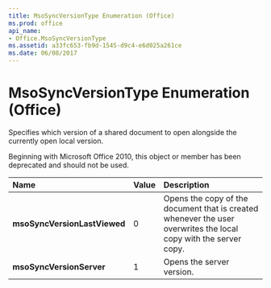 ```yaml
---
title: MsoSyncVersionType Enumeration (Office)
ms.prod: office
api_name:
- Office.MsoSyncVersionType
ms.assetid: a33fc653-fb9d-1545-d9c4-e6d025a261ce
ms.date: 06/08/2017
---
```



# MsoSyncVersionType Enumeration (Office)

Specifies which version of a shared document to open alongside the currently open local version.

Beginning with Microsoft Office 2010, this object or member has been deprecated and should not be used.


|**Name**|**Value**|**Description**|
|:-----|:-----|:-----|
|**msoSyncVersionLastViewed**|0|Opens the copy of the document that is created whenever the user overwrites the local copy with the server copy.|
|**msoSyncVersionServer**|1|Opens the server version. |

